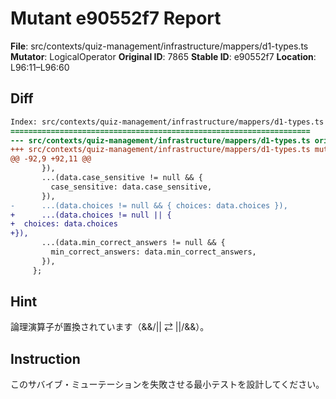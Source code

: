 # Mutant e90552f7 Report

**File**: src/contexts/quiz-management/infrastructure/mappers/d1-types.ts
**Mutator**: LogicalOperator
**Original ID**: 7865
**Stable ID**: e90552f7
**Location**: L96:11–L96:60

## Diff

```diff
Index: src/contexts/quiz-management/infrastructure/mappers/d1-types.ts
===================================================================
--- src/contexts/quiz-management/infrastructure/mappers/d1-types.ts	original
+++ src/contexts/quiz-management/infrastructure/mappers/d1-types.ts	mutated #7865
@@ -92,9 +92,11 @@
       }),
       ...(data.case_sensitive != null && {
         case_sensitive: data.case_sensitive,
       }),
-      ...(data.choices != null && { choices: data.choices }),
+      ...(data.choices != null || {
+  choices: data.choices
+}),
       ...(data.min_correct_answers != null && {
         min_correct_answers: data.min_correct_answers,
       }),
     };
```

## Hint

論理演算子が置換されています（&&/|| ⇄ ||/&&）。

## Instruction

このサバイブ・ミューテーションを失敗させる最小テストを設計してください。
